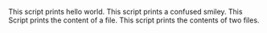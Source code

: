 This script prints hello world.
This script prints a confused smiley.
This Script prints the content of a file.
This script prints the contents of two files. 
